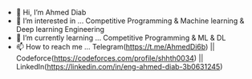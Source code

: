 - 👋 Hi, I’m Ahmed Diab
- 👀 I’m interested in ... Competitive Programming & Machine learning & Deep learning Engineering 
- 🌱 I’m currently learning ... Competitive Programming & ML & DL 
- 📫 How to reach me ... Telegram(https://t.me/AhmedDi6b) || Codeforce(https://codeforces.com/profile/shhth0034) || LinkedIn(https://linkedin.com/in/eng-ahmed-diab-3b0631245)


<!---
ahmeddiab1234/ahmeddiab1234 is a ✨ special ✨ repository because its `README.md` (this file) appears on your GitHub profile.
You can click the Preview link to take a look at your changes.
--->
